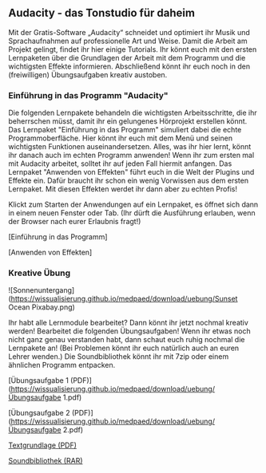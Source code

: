 ## Audacity - das Tonstudio für daheim

Mit der Gratis-Software „Audacity“ schneidet und optimiert ihr Musik und Sprachaufnahmen auf professionelle Art und Weise. Damit die Arbeit am Projekt gelingt, findet ihr hier einige Tutorials. Ihr könnt euch mit den ersten Lernpaketen über die Grundlagen der Arbeit mit dem Programm und die wichtigsten Effekte informieren. Abschließend könnt ihr euch noch in den (freiwilligen) Übungsaufgaben kreativ austoben.

### Einführung in das Programm "Audacity"

Die folgenden Lernpakete behandeln die wichtigsten Arbeitsschritte, die ihr beherrschen müsst, damit ihr ein gelungenes Hörprojekt erstellen könnt. Das Lernpaket "Einführung in das Programm" simuliert dabei die echte Programmoberfläche. Hier könnt ihr euch mit dem Menü und seinen wichtigsten Funktionen auseinandersetzen. Alles, was ihr hier lernt, könnt ihr danach auch im echten Programm anwenden! Wenn ihr zum ersten mal mit Audacity arbeitet, solltet ihr auf jeden Fall hiermit anfangen. Das Lernpaket "Anwenden von Effekten" führt euch in die Welt der Plugins und Effekte ein. Dafür braucht ihr schon ein wenig Vorwissen aus dem ersten Lernpaket. Mit diesen Effekten werdet ihr dann aber zu echten Profis!

Klickt zum Starten der Anwendungen auf ein Lernpaket, es öffnet sich dann in einem neuen Fenster oder Tab. (Ihr dürft die Ausführung erlauben, wenn der Browser nach eurer Erlaubnis fragt!)

[Einführung in das Programm]

[Anwenden von Effekten]

### Kreative Übung

![Sonnenuntergang](https://wissualisierung.github.io/medpaed/download/uebung/Sunset Ocean Pixabay.png)

Ihr habt alle Lernmodule bearbeitet? Dann könnt ihr jetzt nochmal kreativ werden! Bearbeitet die folgenden Übungsaufgaben! Wenn ihr etwas noch nicht ganz genau verstanden habt, dann schaut euch ruhig nochmal die Lernpakete an! (Bei Problemen könnt ihr euch natürlich auch an euren Lehrer wenden.) Die Soundbibliothek könnt ihr mit 7zip oder einem ähnlichen Programm entpacken. 

[Übungsaufgabe 1 (PDF)](https://wissualisierung.github.io/medpaed/download/uebung/Übungsaufgabe 1.pdf)

[Übungsaufgabe 2 (PDF)](https://wissualisierung.github.io/medpaed/download/uebung/Übungsaufgabe 2.pdf)

[Textgrundlage (PDF)](https://wissualisierung.github.io/medpaed/download/uebung/Textgrundlage.pdf)

[Soundbibliothek (RAR)](https://wissualisierung.github.io/medpaed/download/uebung/soundbibliothek-cc0.rar)

